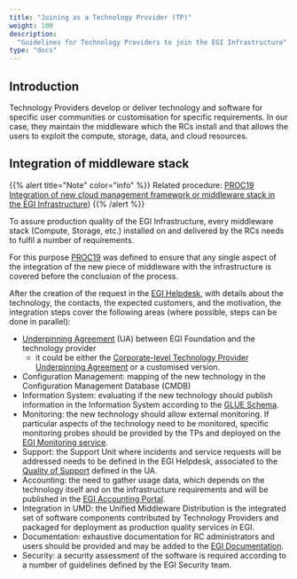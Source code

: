 ```yaml
---
title: "Joining as a Technology Provider (TP)"
weight: 100
description:
  "Guidelines for Technology Providers to join the EGI Infrastructure"
type: "docs"
---
```


## Introduction

Technology Providers develop or deliver technology and software for specific
user communities or customisation for specific requirements. In our case, they
maintain the middleware which the RCs install and that allows the users to
exploit the compute, storage, data, and cloud resources.

## Integration of middleware stack

{{% alert title="Note" color="info" %}} Related procedure:
[PROC19 Integration of new cloud management framework or middleware stack in the EGI Infrastructure](https://go.egi.eu/proc19))
{{% /alert %}}

To assure production quality of the EGI Infrastructure, every middleware stack
(Compute, Storage, etc.) installed on and delivered by the RCs needs to fulfil a
number of requirements.

For this purpose [PROC19](https://go.egi.eu/proc19) was defined to ensure that
any single aspect of the integration of the new piece of middleware with the
infrastructure is covered before the conclusion of the process.

After the creation of the request in the
[EGI Helpdesk](../../../../internal/helpdesk), with details about the
technology, the contacts, the expected customers, and the motivation, the
integration steps cover the following areas (where possible, steps can be done
in parallel):

- [Underpinning Agreement](https://ims.egi.eu/display/EGIG/Underpinning+agreement)
  (UA) between EGI Foundation and the technology provider
  - it could be either the
    [Corporate-level Technology Provider Underpinning Agreement](https://documents.egi.eu/document/2589)
    or a customised version.
- Configuration Management: mapping of the new technology in the Configuration
  Management Database (CMDB)
- Information System: evaluating if the new technology should publish
  information in the Information System according to the
  [GLUE Schema](http://www.ogf.org/documents/GFD.147.pdf).
- Monitoring: the new technology should allow external monitoring. If particular
  aspects of the technology need to be monitored, specific monitoring probes
  should be provided by the TPs and deployed on the
  [EGI Monitoring service](../../../../internal/monitoring).
- Support: the Support Unit where incidents and service requests will be
  addressed needs to be defined in the EGI Helpdesk, associated to the
  [Quality of Support](https://confluence.egi.eu/display/EGISLM/Service+Level+Target+-+Quality+of+Support)
  defined in the UA.
- Accounting: the need to gather usage data, which depends on the technology
  itself and on the infrastructure requirements and will be published in the
  [EGI Accounting Portal](https://accounting.egi.eu/).
- Integration in UMD: the Unified Middleware Distribution is the integrated set
  of software components contributed by Technology Providers and packaged for
  deployment as production quality services in EGI.
- Documentation: exhaustive documentation for RC administrators and users should
  be provided and may be added to the [EGI Documentation](https://docs.egi.eu/).
- Security: a security assessment of the software is required according to a
  number of guidelines defined by the EGI Security team.
